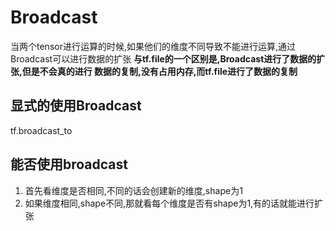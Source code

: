 # Broadcast
当两个tensor进行运算的时候,如果他们的维度不同导致不能进行运算,通过Broadcast可以进行数据的扩张
**与tf.file的一个区别是,Broadcast进行了数据的扩张,但是不会真的进行 数据的复制,没有占用内存,而tf.file进行了数据的复制**

## 显式的使用Broadcast
tf.broadcast_to

## 能否使用broadcast
1. 首先看维度是否相同,不同的话会创建新的维度,shape为1
2. 如果维度相同,shape不同,那就看每个维度是否有shape为1,有的话就能进行扩张